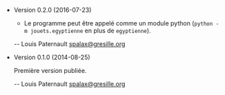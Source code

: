 * Version 0.2.0 (2016-07-23)

    * Le programme peut être appelé comme un module python (``python -m jouets.egyptienne`` en plus de ``egyptienne``).

    -- Louis Paternault <spalax@gresille.org>

* Version 0.1.0 (2014-08-25)

    Première version publiée.

    -- Louis Paternault <spalax@gresille.org>
